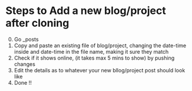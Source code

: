 # Steps to Add a new blog/project after cloning

0. Go _posts
1. Copy and paste an existing file of blog/project, changing the date-time inside and date-time in the file name, making it sure they match
2. Check if it shows online, (it takes max 5 mins to show) by pushing changes
3. Edit the details as to whatever your new bllog/project post should look like
4. Done !!

